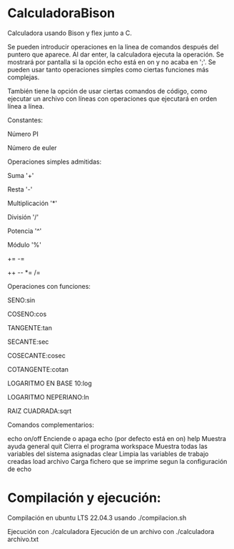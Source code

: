# CalculadoraBison

Calculadora usando Bison y flex junto a C.

Se pueden introducir operaciones en la linea de comandos después del puntero que aparece. Al dar enter, la calculadora ejecuta la operación. Se mostrará por pantalla si la opción echo está en on y no acaba en ';'. Se pueden usar tanto operaciones simples como ciertas funciones más complejas.

También tiene la opción de usar ciertas comandos de código, como ejecutar un archivo con líneas con operaciones que ejecutará en orden línea a línea.

Constantes:

Número PI

Número de euler

Operaciones simples admitidas:

Suma '+'

Resta '-'

Multiplicación '*'

División '/'

Potencia '^'

Módulo '%'

+=	-=

++ 		-- 		*= 		/= 	

Operaciones con funciones:

SENO:sin

COSENO:cos

TANGENTE:tan

SECANTE:sec

COSECANTE:cosec

COTANGENTE:cotan

LOGARITMO EN BASE 10:log

LOGARITMO NEPERIANO:ln

RAIZ CUADRADA:sqrt

Comandos complementarios:

echo on/off    	Enciende o apaga echo (por defecto está en on)
help          	Muestra ayuda general
quit         	Cierra el programa
workspace       Muestra todas las variables del sistema asignadas
clear         	Limpia las variables de trabajo creadas
load archivo    Carga fichero que se imprime segun la configuración de echo


# Compilación y ejecución:

Compilación en ubuntu LTS 22.04.3 usando ./compilacion.sh

Ejecución con ./calculadora
Ejecución de un archivo con ./calculadora archivo.txt